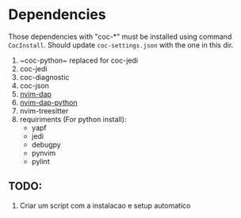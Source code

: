 # Dependencies

Those dependencies with "coc-*" must be installed using command `CocInstall`.
Should update `coc-settings.json` with the one in this dir.

1. ~coc-python~ replaced for coc-jedi
2. coc-jedi
3. coc-diagnostic
4. coc-json
5. [nvim-dap](https://github.com/mfussenegger/nvim-dap)
6. [nvim-dap-python](https://github.com/mfussenegger/nvim-dap-python)
7. nvim-treesitter
1. requiriments (For python install):
    - yapf
    - jedi
    - debugpy
    - pynvim
    - pylint


## TODO:

1. Criar um script com a instalacao e setup automatico
